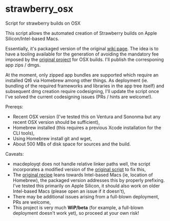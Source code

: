 # strawberry_osx
Script for strawberry builds on OSX

This script allows the automated creation of Strawberry builds on Apple Silicon/Intel-based Macs.

Essentially, it's packaged version of the original [wiki page](https://wiki.strawberrymusicplayer.org/wiki/Compile_macOS_using_homebrew). 
The idea is to have a tooling available for the generation of avoiding the mandatory fee imposed by the [original project](https://www.strawberrymusicplayer.org/#download) 
for OSX builds. I'll publish the corresponing app zips / dmgs.

At the moment, only zipped app bundles are supported which require an installed Qt6 via Homebrew among other things. As deployment (ie. bundling of the required frameworks
and libraries in the app tree itself) and subsequent dmg creation require codesigning, I'll update the script once I've solved the current codesigning issues (PRs / hints are
welcome!). 

Prereqs:
- Recent OSX version (I've tested this on Ventura and Sononma but any recent OSX version should be sufficient),
- Homebrew installed (this requires a previous Xcode installation for the CLI tools),
- Using Homebrew install git and wget,
- About 500 MBs of disk space for sources and the build.
  
Caveats:
- macdeployqt does not handle relative linker paths well, the script incorporates a modified version of the [original script](https://wiki.strawberrymusicplayer.org/wiki/Compile_macOS_using_homebrew) to fix this,
- The [original recipe](https://wiki.strawberrymusicplayer.org/wiki/Compile_macOS_using_homebrew) leans towards Intel-based Macs (ie, location of Homebrew), the packaged version addresses this by properly prefixing. I've tested this primarily on Apple Silicon, it should also work on older Intel-based Macs (please open an issue if it doesn't),
- There may be additional issues arising from a full-blown deployment, PRs are welcome,
- This project is very much __WiP/beta__ (for example, a full-blown deployment doesn't work yet), so proceed at your own risk!

